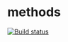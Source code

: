 # methods

[![Build status](https://ci.appveyor.com/api/projects/status/4g1x0blfkhknyc8j?svg=true)](https://ci.appveyor.com/project/Nataless/methods)